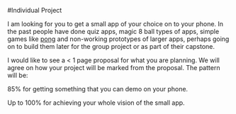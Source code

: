 #Individual Project

I am looking for you to get a small app of your choice on to your phone. In the past people have done quiz apps, magic 8 ball types of apps, simple games like [pong](https://github.com/rhildred/Pong) and non-working prototypes of larger apps, perhaps going on to build them later for the group project or as part of their capstone.

I would like to see a < 1 page proposal for what you are planning. We will agree on how your project will be marked from the proposal. The pattern will be:

85% for getting something that you can demo on your phone.

Up to 100% for achieving your whole vision of the small app.